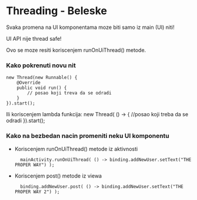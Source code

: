 # Threading - Beleske

Svaka promena na UI komponentama moze biti samo iz main (UI) niti!

UI API nije thread safe!

Ovo se moze resiti koriscenjem runOnUiThread() metode.

### Kako pokrenuti novu nit

	new Thread(new Runnable() {
	    @Override
	    public void run() {
	        // posao koji treva da se odradi
	    }
	}).start();

Ili koriscenjem lambda funkcija:
	new Thread( () -> {
        //posao koji treba da se odradi
    }).start();


### Kako na bezbedan nacin promeniti neku UI komponentu

* Koriscenjem runOnUiThread() metode iz aktivnosti

		mainActivity.runOnUiThread( () -> binding.addNewUser.setText("THE PROPER WAY") );

* Koriscenjem post() metode iz viewa

		binding.addNewUser.post( () -> binding.addNewUser.setText("THE PROPER WAY 2") );
